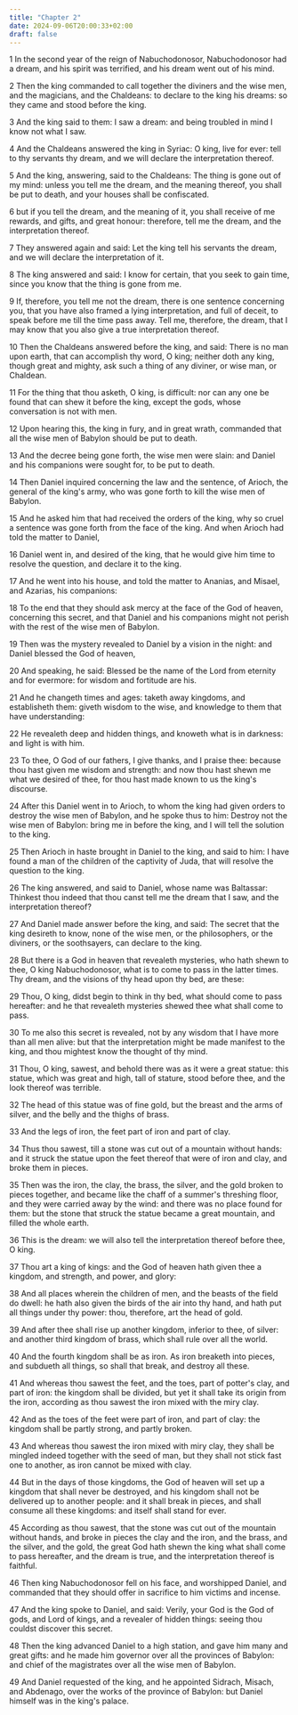 ```yaml
---
title: "Chapter 2"
date: 2024-09-06T20:00:33+02:00
draft: false
---
```



1 In the second year of the reign of Nabuchodonosor, Nabuchodonosor had a dream, and his spirit was terrified, and his dream went out of his mind.

2 Then the king commanded to call together the diviners and the wise men, and the magicians, and the Chaldeans: to declare to the king his dreams: so they came and stood before the king.

3 And the king said to them: I saw a dream: and being troubled in mind I know not what I saw.

4 And the Chaldeans answered the king in Syriac: O king, live for ever: tell to thy servants thy dream, and we will declare the interpretation thereof.

5 And the king, answering, said to the Chaldeans: The thing is gone out of my mind: unless you tell me the dream, and the meaning thereof, you shall be put to death, and your houses shall be confiscated.

6 but if you tell the dream, and the meaning of it, you shall receive of me rewards, and gifts, and great honour: therefore, tell me the dream, and the interpretation thereof.

7 They answered again and said: Let the king tell his servants the dream, and we will declare the interpretation of it.

8 The king answered and said: I know for certain, that you seek to gain time, since you know that the thing is gone from me.

9 If, therefore, you tell me not the dream, there is one sentence concerning you, that you have also framed a lying interpretation, and full of deceit, to speak before me till the time pass away. Tell me, therefore, the dream, that I may know that you also give a true interpretation thereof.

10 Then the Chaldeans answered before the king, and said: There is no man upon earth, that can accomplish thy word, O king; neither doth any king, though great and mighty, ask such a thing of any diviner, or wise man, or Chaldean.

11 For the thing that thou asketh, O king, is difficult: nor can any one be found that can shew it before the king, except the gods, whose conversation is not with men.

12 Upon hearing this, the king in fury, and in great wrath, commanded that all the wise men of Babylon should be put to death.

13 And the decree being gone forth, the wise men were slain: and Daniel and his companions were sought for, to be put to death.

14 Then Daniel inquired concerning the law and the sentence, of Arioch, the general of the king's army, who was gone forth to kill the wise men of Babylon.

15 And he asked him that had received the orders of the king, why so cruel a sentence was gone forth from the face of the king. And when Arioch had told the matter to Daniel,

16 Daniel went in, and desired of the king, that he would give him time to resolve the question, and declare it to the king.

17 And he went into his house, and told the matter to Ananias, and Misael, and Azarias, his companions:

18 To the end that they should ask mercy at the face of the God of heaven, concerning this secret, and that Daniel and his companions might not perish with the rest of the wise men of Babylon.

19 Then was the mystery revealed to Daniel by a vision in the night: and Daniel blessed the God of heaven,

20 And speaking, he said: Blessed be the name of the Lord from eternity and for evermore: for wisdom and fortitude are his.

21 And he changeth times and ages: taketh away kingdoms, and establisheth them: giveth wisdom to the wise, and knowledge to them that have understanding:

22 He revealeth deep and hidden things, and knoweth what is in darkness: and light is with him.

23 To thee, O God of our fathers, I give thanks, and I praise thee: because thou hast given me wisdom and strength: and now thou hast shewn me what we desired of thee, for thou hast made known to us the king's discourse.

24 After this Daniel went in to Arioch, to whom the king had given orders to destroy the wise men of Babylon, and he spoke thus to him: Destroy not the wise men of Babylon: bring me in before the king, and I will tell the solution to the king.

25 Then Arioch in haste brought in Daniel to the king, and said to him: I have found a man of the children of the captivity of Juda, that will resolve the question to the king.

26 The king answered, and said to Daniel, whose name was Baltassar: Thinkest thou indeed that thou canst tell me the dream that I saw, and the interpretation thereof?

27 And Daniel made answer before the king, and said: The secret that the king desireth to know, none of the wise men, or the philosophers, or the diviners, or the soothsayers, can declare to the king.

28 But there is a God in heaven that revealeth mysteries, who hath shewn to thee, O king Nabuchodonosor, what is to come to pass in the latter times. Thy dream, and the visions of thy head upon thy bed, are these:

29 Thou, O king, didst begin to think in thy bed, what should come to pass hereafter: and he that revealeth mysteries shewed thee what shall come to pass.

30 To me also this secret is revealed, not by any wisdom that I have more than all men alive: but that the interpretation might be made manifest to the king, and thou mightest know the thought of thy mind.

31 Thou, O king, sawest, and behold there was as it were a great statue: this statue, which was great and high, tall of stature, stood before thee, and the look thereof was terrible.

32 The head of this statue was of fine gold, but the breast and the arms of silver, and the belly and the thighs of brass.

33 And the legs of iron, the feet part of iron and part of clay.

34 Thus thou sawest, till a stone was cut out of a mountain without hands: and it struck the statue upon the feet thereof that were of iron and clay, and broke them in pieces.

35 Then was the iron, the clay, the brass, the silver, and the gold broken to pieces together, and became like the chaff of a summer's threshing floor, and they were carried away by the wind: and there was no place found for them: but the stone that struck the statue became a great mountain, and filled the whole earth.

36 This is the dream: we will also tell the interpretation thereof before thee, O king.

37 Thou art a king of kings: and the God of heaven hath given thee a kingdom, and strength, and power, and glory:

38 And all places wherein the children of men, and the beasts of the field do dwell: he hath also given the birds of the air into thy hand, and hath put all things under thy power: thou, therefore, art the head of gold.

39 And after thee shall rise up another kingdom, inferior to thee, of silver: and another third kingdom of brass, which shall rule over all the world.

40 And the fourth kingdom shall be as iron. As iron breaketh into pieces, and subdueth all things, so shall that break, and destroy all these.

41 And whereas thou sawest the feet, and the toes, part of potter's clay, and part of iron: the kingdom shall be divided, but yet it shall take its origin from the iron, according as thou sawest the iron mixed with the miry clay.

42 And as the toes of the feet were part of iron, and part of clay: the kingdom shall be partly strong, and partly broken.

43 And whereas thou sawest the iron mixed with miry clay, they shall be mingled indeed together with the seed of man, but they shall not stick fast one to another, as iron cannot be mixed with clay.

44 But in the days of those kingdoms, the God of heaven will set up a kingdom that shall never be destroyed, and his kingdom shall not be delivered up to another people: and it shall break in pieces, and shall consume all these kingdoms: and itself shall stand for ever.

45 According as thou sawest, that the stone was cut out of the mountain without hands, and broke in pieces the clay and the iron, and the brass, and the silver, and the gold, the great God hath shewn the king what shall come to pass hereafter, and the dream is true, and the interpretation thereof is faithful.

46 Then king Nabuchodonosor fell on his face, and worshipped Daniel, and commanded that they should offer in sacrifice to him victims and incense.

47 And the king spoke to Daniel, and said: Verily, your God is the God of gods, and Lord of kings, and a revealer of hidden things: seeing thou couldst discover this secret.

48 Then the king advanced Daniel to a high station, and gave him many and great gifts: and he made him governor over all the provinces of Babylon: and chief of the magistrates over all the wise men of Babylon.

49 And Daniel requested of the king, and he appointed Sidrach, Misach, and Abdenago, over the works of the province of Babylon: but Daniel himself was in the king's palace.

